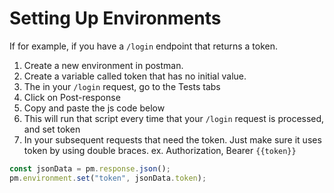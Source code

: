 # Setting Up Environments

If for example, if you have a `/login` endpoint that returns a token.

1. Create a new environment in postman.
2. Create a variable called token that has no initial value.
3. The in your `/login` request, go to the Tests tabs
4. Click on Post-response
5. Copy and paste the js code below
6. This will run that script every time that your `/login` request is processed, and set token
7. In your subsequent requests that need the token. Just make sure it uses token by using double braces.
   ex. Authorization, Bearer `{{token}}`

```js
const jsonData = pm.response.json();
pm.environment.set("token", jsonData.token);
```
